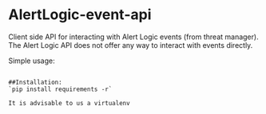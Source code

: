 # AlertLogic-event-api

Client side API for interacting with Alert Logic events (from threat manager). The Alert Logic API does not offer any way to interact with events directly.

Simple usage:
``` results = AlertLogic

##Installation:
`pip install requirements -r`

It is advisable to us a virtualenv
